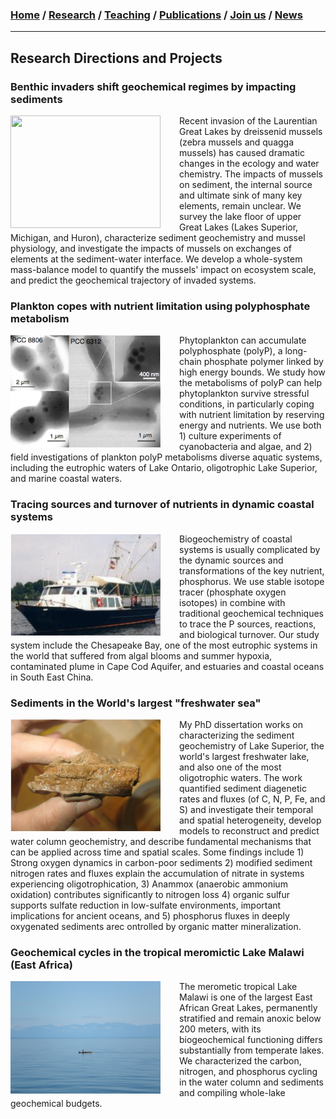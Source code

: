 ### [**Home**](README.md)  /  [**Research**](Research.md)  /  [**Teaching**](Teaching.md)   /  [**Publications**](Publications.md)  /  [**Join us**](Joinus.md)  /  [**News**](News.md) 
---

## Research Directions and Projects 

### Benthic invaders shift geochemical regimes by impacting sediments 
<img align="left" style="float: left; padding-right: 30px;" src="./mussels.png" width="240" height="180"> Recent invasion of the Laurentian Great Lakes by dreissenid mussels (zebra mussels and quagga mussels) has caused dramatic changes in the ecology and water chemistry. The impacts of mussels on sediment, the internal source and ultimate sink of many key elements, remain unclear. We survey the lake floor of upper Great Lakes (Lakes Superior, Michigan, and Huron), characterize sediment geochemistry and mussel physiology, and investigate the impacts of mussels on  exchanges of elements at the sediment-water interface. We develop a whole-system mass-balance model to quantify the mussels' impact on ecosystem scale, and predict the geochemical trajectory of invaded systems.

### Plankton copes with nutrient limitation using polyphosphate metabolism 
<img align="left" style="float: left; padding-right: 30px;" src="./polyp.png" width="240" height="180"> Phytoplankton can accumulate polyphosphate (polyP), a long-chain phosphate polymer linked by high energy bounds. We study how the metabolisms of polyP can help phytoplankton survive stressful conditions, in particularly coping with nutrient limitation by reserving energy and nutrients. We use both 1) culture experiments of cyanobacteria and algae, and 2) field investigations of plankton polyP metabolisms diverse aquatic systems, including the eutrophic waters of Lake Ontario, oligotrophic Lake Superior, and marine coastal waters. 

### Tracing sources and turnover of nutrients in dynamic coastal systems
<img align="left" style="float: left; padding-right: 30px;" src="./kerhin.png" width="240"> Biogeochemistry of coastal systems is usually complicated by the dynamic sources and transformations of the key nutrient, phosphorus. We use stable isotope tracer (phosphate oxygen isotopes) in combine with traditional geochemical techniques to trace the P sources, reactions, and biological turnover. Our study system include the Chesapeake Bay, one of the most eutrophic systems in the world that suffered from algal blooms and summer hypoxia, contaminated plume in Cape Cod Aquifer, and estuaries and coastal oceans in South East China. 

### Sediments in the World's largest "freshwater sea" 
<img align="left" style="float: left; padding-right: 30px;" src="./ironlayer.png" width="240">My PhD dissertation works on characterizing the sediment geochemistry of Lake Superior, the world's largest freshwater lake, and also one of the most oligotrophic waters. The work quantified sediment diagenetic rates and fluxes (of C, N, P, Fe, and S) and investigate their temporal and spatial heterogeneity, develop models to reconstruct and predict water column geochemistry, and describe fundamental mechanisms that can be applied across time and spatial scales.
Some findings include 1) Strong oxygen dynamics in carbon-poor sediments 2) modified sediment nitrogen rates and fluxes explain the accumulation of nitrate in systems experiencing oligotrophication, 3) Anammox (anaerobic ammonium oxidation) contributes significantly to nitrogen loss 4) organic sulfur supports sulfate reduction in low-sulfate environments, important implications for ancient oceans, and 5) phosphorus fluxes in deeply oxygenated sediments arec ontrolled by organic matter mineralization.  

### Geochemical cycles in the tropical meromictic Lake Malawi (East Africa)
<img align="left" style="float: left; padding-right: 30px;" src="./malawi3.png" width="240"> The merometic tropical Lake Malawi is one of the largest East African Great Lakes, permanently stratified and remain anoxic below 200 meters, with its biogeochemical functioning differs substantially from temperate lakes. We characterized the carbon, nitrogen, and phosphorus cycling in the water column and sediments and compiling whole-lake geochemical budgets. 

